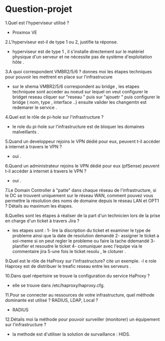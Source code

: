 # Question-projet

1.Quel est l'hyperviseur utilisé ?
- Proxmox VE

2.L'hyperviseur est-il de type 1 ou 2, justifie ta réponse.
- hyperviseur est de type 1 , il s'installe directement sur le matériel physique d'un serveur et ne nécessite pas de système d'exploitation hôte .


3.A quoi correspondent VMBR2/5/6 ? donnes moi les étapes techniques pour pouvoir les
mettrent en place sur l'infrastrucure
- sur le shema VMBR2/5/6 correspondent au bridge , les etapes techniquee sont acceder au noeud sur lequel on veut configurer le bridget reseau cliquer sur "reseau " puis sur "ajouetr "
puis configurer le bridge ( nom, type , interface ..) ensuite valider les changemtn est redemarer le service .


4.Quel est le rôle de pi-hole sur l'infrastructure ? 
- le role du pi-hole sur l'infrastructure est de bloquer les domaines malveillants .


5.Quand un developpeur rejoins le VPN dédié pour eux, peuvent t-il accéder à internet 
à travers le VPN ?
- oui .


6.Quand un administrateur rejoins le VPN dédié pour eux (pfSense) peuvent t-il accéder à 
internet à travers le VPN ? 
- oui .

7.Le Domain Controller à "patte" dans chaque réseau de l'infrastructure, si le DC se trouvent uniquement sur le réseau WAN, comment pouvez vous permettre la résolution des noms de domaine depuis le réseau LAN et OPT1 ? Détails au maximum les étapes.


8.Quelles sont les étapes à réaliser de la part d'un technicien lors de la prise en charge d'un ticket à travers Jira ?
- les etapes sont :
   1- lire la discription du ticket et examiner le type de probleme ainsi que la date de resolution demandé
   2- assigner le ticket a soi-meme si on peut regler le probleme ou faire la tache ddemandé
   3- planifier et resoudre le ticket
   4- comuniquer avec l'equipe via le commentaire jira
   5-une fois le ticket resolu , le cloturer .

9.Quel est le rôle de HaProxy sur l'infrastructure? cite un exemple.
-l e role Haproxy est de distribuer le treafic reseau entre les serveurs .

10.Dans quel répertoire se trouve la configuration du service HaProxy ? 
- elle se trouve dans /etc/haproxy/haproxy.cfg.


11.Pour se connecter au ressources de votre infrastructure, quel méthode dominante est utilisé ? RADIUS, LDAP, Local ? 
- RADIUS

12.Détails moi la méthode pour pouvoir surveiller (monitorer) un équipement sur l'infrastructure ?
- la methode est d'utiliser la solution de survaillance : HIDS.
